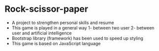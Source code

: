 # Rock-scissor-paper
* A project to strengthen personal skills and resume
* This game is played in a general way 1- between two user 2- between user and artificial intelligence
* Bootstrap library (framework) has been used to speed up styling
* This game is based on JavaScript language
